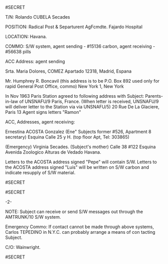 #SECRET

T/N: Rolando CUBELA Secades

POSITION: Radical Post & Separturent AgFcmdte. Fajardo Hospital

LOCATION: Havana.

COMMO: S/W system, agent sending - #15136 carbon, agent receiving - #56638 pills

ACC Address: agent sending

Srta. Maria Dolores, COMEZ
Apartado 12318, Madrid, Espana

Mr. Humphrey R. Boncavil (this address is to be
P.O. Box 892 used only for rapid
General Post Office, commo)
New York 1, New York

In Nov 1963 Paris Station agreed to following address with Subject: Parents-in-law of UNSNAFU/9 Paris, France. (When letter is received, UNSNAFU/9 will deliver letter to the Station via via UNSNAFU/5)
20 Rue De La Glaciere, Paris 13
Agent signs letters "Ramon"

ACC, Addresses, agent receiving:

Ernestina ACOSTA Gonzalez (Ene" Subjects former
#526, Apartment 8 secretary)
Esquina Calle 25 y H.
(top floor Apt, Tel: 303865)

(Emergency)
Virginia Secades. (Subject's mother)
Calle 38 #122
Esquina Avenida Zoologico
Alturas de Vedado
Havana.

Letters to the ACOSTA address signed "Pepe" will contain S/W. Letters to the ACOSTA address signed "Luis" will be written on S/W carbon and indicate resupply of S/W material.

#SECRET

#SECRET

-2-

NOTE: Subject can receive or send S/W messages out through the AMTRUNK/10 S/W system.

Emergency Commo: If contact cannot be made through above systems, Carlos TEPEDINO in N.Y.C. can probably arrange a means of con tacting Subject.

C/O: Wainwright.

#SECRET
